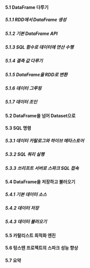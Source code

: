 #### 5.1 DataFrame 다루기
##### 5.1.1 RDD에서 DataFrame 생성
##### 5.1.2 기본 DataFrame API
##### 5.1.3 SQL 함수로 데이터에 연산 수행
##### 5.1.4 결측 값 다루기
##### 5.1.5 DataFrame을 RDD로 변환
##### 5.1.6 데이터 그루핑
##### 5.1.7 데이터 조인

#### 5.2 DataFrame을 넘어 Dataset으로

#### 5.3 SQL 명령
##### 5.3.1 데이터 카탈로그와 하이브 메타스토어
##### 5.3.2 SQL 쿼리 실행
##### 5.3.3 쓰리프트 서버로 스파크 SQL 접속

#### 5.4 DataFrame을 저장하고 불러오기
##### 5.4.1 기본 데이터 소스
##### 5.4.2 데이터 저장
##### 5.4.3 데이터 불러오기

#### 5.5 카탈리스트 최적화 엔진

#### 5.6 텅스텐 프로젝트의 스파크 성능 향상

#### 5.7 요약